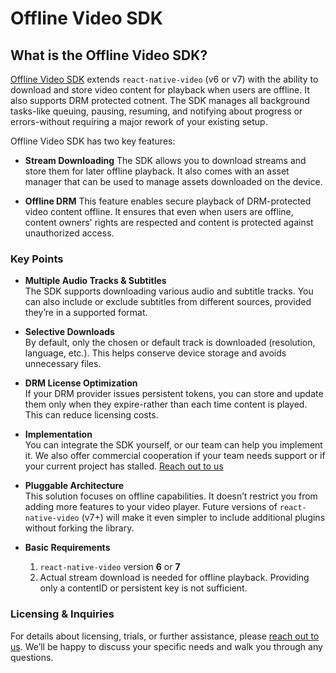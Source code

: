 # Offline Video SDK

## What is the Offline Video SDK?
[Offline Video SDK](https://www.thewidlarzgroup.com/offline-video-sdk/?utm_source=rnv&utm_medium=docs&utm_campaign=downloading&utm_id=offline-video-sdk-link) extends `react-native-video` (v6 or v7) with the ability to download and store video content for playback when users are offline. It also supports DRM protected cotnent. The SDK manages all background tasks-like queuing, pausing, resuming, and notifying about progress or errors-without requiring a major rework of your existing setup.

Offline Video SDK has two key features:

- **Stream Downloading**
The SDK allows you to download streams and store them for later offline playback. It also comes with an asset manager that can be used to manage assets downloaded on the device.

- **Offline DRM**
This feature enables secure playback of DRM-protected video content offline.  It ensures that even when users are offline, content owners' rights are respected and content is protected against unauthorized access.

### Key Points

- **Multiple Audio Tracks & Subtitles**  
  The SDK supports downloading various audio and subtitle tracks. You can also include or exclude subtitles from different sources, provided they’re in a supported format.

- **Selective Downloads**  
  By default, only the chosen or default track is downloaded (resolution, language, etc.). This helps conserve device storage and avoids unnecessary files.

- **DRM License Optimization**  
  If your DRM provider issues persistent tokens, you can store and update them only when they expire-rather than each time content is played. This can reduce licensing costs.

- **Implementation**  
  You can integrate the SDK yourself, or our team can help you implement it. We also offer commercial cooperation if your team needs support or if your current project has stalled. [Reach out to us](mailto:hi@thewidlarzgroup.com)

- **Pluggable Architecture**  
  This solution focuses on offline capabilities. It doesn’t restrict you from adding more features to your video player. Future versions of `react-native-video` (v7+) will make it even simpler to include additional plugins without forking the library.

- **Basic Requirements**  
  1. `react-native-video` version **6** or **7**  
  2. Actual stream download is needed for offline playback. Providing only a contentID or persistent key is not sufficient.  

### Licensing & Inquiries

For details about licensing, trials, or further assistance, please [reach out to us](mailto:hi@thewidlarzgroup.com). We’ll be happy to discuss your specific needs and walk you through any questions.  

